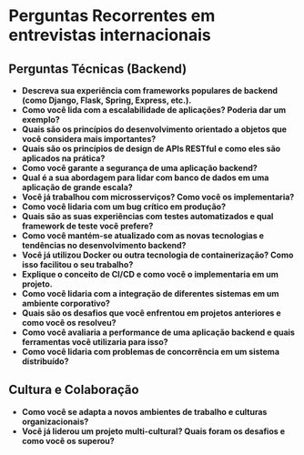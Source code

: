 # Perguntas Recorrentes em entrevistas internacionais

## Perguntas Técnicas (Backend)

- **Descreva sua experiência com frameworks populares de backend (como Django, Flask, Spring, Express, etc.).**
- **Como você lida com a escalabilidade de aplicações? Poderia dar um exemplo?**
- **Quais são os princípios do desenvolvimento orientado a objetos que você considera mais importantes?**
- **Quais são os princípios de design de APIs RESTful e como eles são aplicados na prática?**
- **Como você garante a segurança de uma aplicação backend?**
- **Qual é a sua abordagem para lidar com banco de dados em uma aplicação de grande escala?**
- **Você já trabalhou com microsserviços? Como você os implementaria?**
- **Como você lidaria com um bug crítico em produção?**
- **Quais são as suas experiências com testes automatizados e qual framework de teste você prefere?**
- **Como você mantém-se atualizado com as novas tecnologias e tendências no desenvolvimento backend?**
- **Você já utilizou Docker ou outra tecnologia de containerização? Como isso facilitou o seu trabalho?**
- **Explique o conceito de CI/CD e como você o implementaria em um projeto.**
- **Como você lidaria com a integração de diferentes sistemas em um ambiente corporativo?**
- **Quais são os desafios que você enfrentou em projetos anteriores e como você os resolveu?**
- **Como você avaliaria a performance de uma aplicação backend e quais ferramentas você utilizaria para isso?**
- **Como você lidaria com problemas de concorrência em um sistema distribuído?**

## Cultura e Colaboração

- **Como você se adapta a novos ambientes de trabalho e culturas organizacionais?**
- **Você já liderou um projeto multi-cultural? Quais foram os desafios e como você os superou?**
